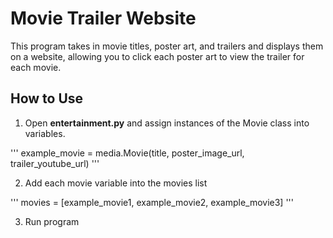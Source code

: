 # Movie Trailer Website

This program takes in movie titles, poster art, and trailers and displays them on a website, allowing you to click each poster art to view the trailer for each movie.

## How to Use

1. Open **entertainment.py** and assign instances of the Movie class into variables.

'''
example_movie = media.Movie(title, poster_image_url, trailer_youtube_url)
'''

2. Add each movie variable into the movies list

'''
movies = [example_movie1, example_movie2, example_movie3]
'''

3. Run program
